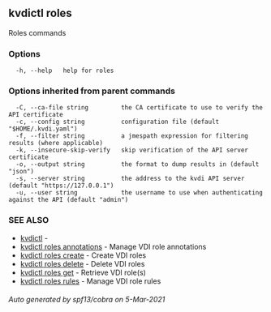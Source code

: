 ## kvdictl roles

Roles commands

### Options

```
  -h, --help   help for roles
```

### Options inherited from parent commands

```
  -C, --ca-file string         the CA certificate to use to verify the API certificate
  -c, --config string          configuration file (default "$HOME/.kvdi.yaml")
  -f, --filter string          a jmespath expression for filtering results (where applicable)
  -k, --insecure-skip-verify   skip verification of the API server certificate
  -o, --output string          the format to dump results in (default "json")
  -s, --server string          the address to the kvdi API server (default "https://127.0.0.1")
  -u, --user string            the username to use when authenticating against the API (default "admin")
```

### SEE ALSO

* [kvdictl](kvdictl.md)	 - 
* [kvdictl roles annotations](kvdictl_roles_annotations.md)	 - Manage VDI role annotations
* [kvdictl roles create](kvdictl_roles_create.md)	 - Create VDI roles
* [kvdictl roles delete](kvdictl_roles_delete.md)	 - Delete VDI roles
* [kvdictl roles get](kvdictl_roles_get.md)	 - Retrieve VDI role(s)
* [kvdictl roles rules](kvdictl_roles_rules.md)	 - Manage VDI role rules

###### Auto generated by spf13/cobra on 5-Mar-2021
